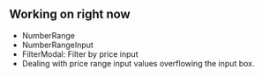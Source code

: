 ## Working on right now ##
- NumberRange
- NumberRangeInput
- FilterModal: Filter by price input
- Dealing with price range input values overflowing the input box.